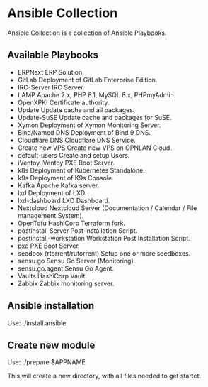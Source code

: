 # Ansible Collection

Ansible Collection is a collection of Ansible Playbooks.

## Available Playbooks

- ERPNext
  ERP Solution.
- GitLab
  Deployment of GitLab Enterprise Edition.
- IRC-Server
  IRC Server.
- LAMP
  Apache 2.x, PHP 8.1, MySQL 8.x, PHPmyAdmin.
- OpenXPKI
  Certificate authority.
- Update
  Update cache and all packages.
- Update-SuSE
  Update cache and packages for SuSE.
- Xymon
  Deployment of Xymon Monitoring Server.
- Bind/Named DNS
  Deployment of Bind 9 DNS.
- Cloudflare DNS
  Cloudflare DNS Service.
- Create new VPS
  Create new VPS on OPNLAN Cloud.
- default-users
  Create and setup Users.
- iVentoy
  iVentoy PXE Boot Server.
- k8s
  Deployment of Kubernetes Standalone.
- k9s
  Deployment of K9s Console.
- Kafka
  Apache Kafka server.
- lxd
  Deployment of LXD.
- lxd-dashboard
  LXD Dashboard.
- Nextcloud
  Nextcloud Server (Documentation / Calendar / File management System).
- OpenTofu
  HashiCorp Terraform fork.
- postinstall
  Server Post Installation Script.
- postinstall-workstation
  Workstation Post Installation Script.
- pxe
  PXE Boot Server.
- seedbox (rtorrent/rutorrent)
  Setup one or more seedboxes.
- sensu.go
  Sensu Go Server (Monitoring).
- sensu.go.agent
  Sensu Go Agent.
- Vaults
  HashiCorp Vault.
- Zabbix
  Zabbix monitoring server.

## Ansible installation

Use: ./install.ansible

## Create new module

Use: ./prepare $APPNAME

This will create a new directory, with all files needed to get startet.
